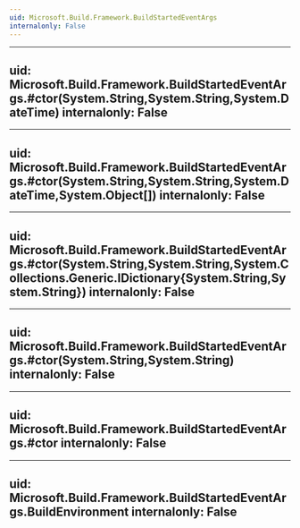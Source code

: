 ```yaml
---
uid: Microsoft.Build.Framework.BuildStartedEventArgs
internalonly: False
---
```


---
uid: Microsoft.Build.Framework.BuildStartedEventArgs.#ctor(System.String,System.String,System.DateTime)
internalonly: False
---

---
uid: Microsoft.Build.Framework.BuildStartedEventArgs.#ctor(System.String,System.String,System.DateTime,System.Object[])
internalonly: False
---

---
uid: Microsoft.Build.Framework.BuildStartedEventArgs.#ctor(System.String,System.String,System.Collections.Generic.IDictionary{System.String,System.String})
internalonly: False
---

---
uid: Microsoft.Build.Framework.BuildStartedEventArgs.#ctor(System.String,System.String)
internalonly: False
---

---
uid: Microsoft.Build.Framework.BuildStartedEventArgs.#ctor
internalonly: False
---

---
uid: Microsoft.Build.Framework.BuildStartedEventArgs.BuildEnvironment
internalonly: False
---
